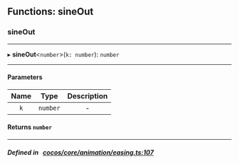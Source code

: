 ## Functions: sineOut

### sineOut


___
▸ **sineOut**<`number`\>(`k: number`): `number`
___


#### Parameters

| Name | Type | Description |
| :------: | :------: | :------: |
| `k` | `number` | - |


#### Returns `number` 
___


##### Defined in &nbsp;   [cocos/core/animation/easing.ts:107](https://github.com/cocos-creator/engine/blob/c7bf6b8a9/cocos/core/animation/easing.ts#L107)&nbsp;
